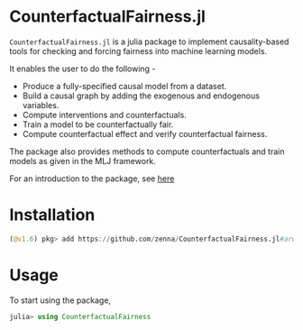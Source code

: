 # CounterfactualFairness.jl

`CounterfactualFairness.jl` is a julia package to implement causality-based tools for checking and forcing fairness into machine learning models.

It enables the user to do the following -
- Produce a fully-specified causal model from a dataset.
- Build a causal graph by adding the exogenous and endogenous variables.
- Compute interventions and counterfactuals.
- Train a model to be counterfactually fair.
- Compute counterfactual effect and verify counterfactual fairness.

The package also provides methods to compute counterfactuals and train models as given in the MLJ framework.

For an introduction to the package, see [here](https://nextjournal.com/archanarw/counterfactualfairnessjl)

# Installation

```julia
(@v1.6) pkg> add https://github.com/zenna/CounterfactualFairness.jl#arw-week2
```

# Usage

To start using the package,
```julia
julia> using CounterfactualFairness
```